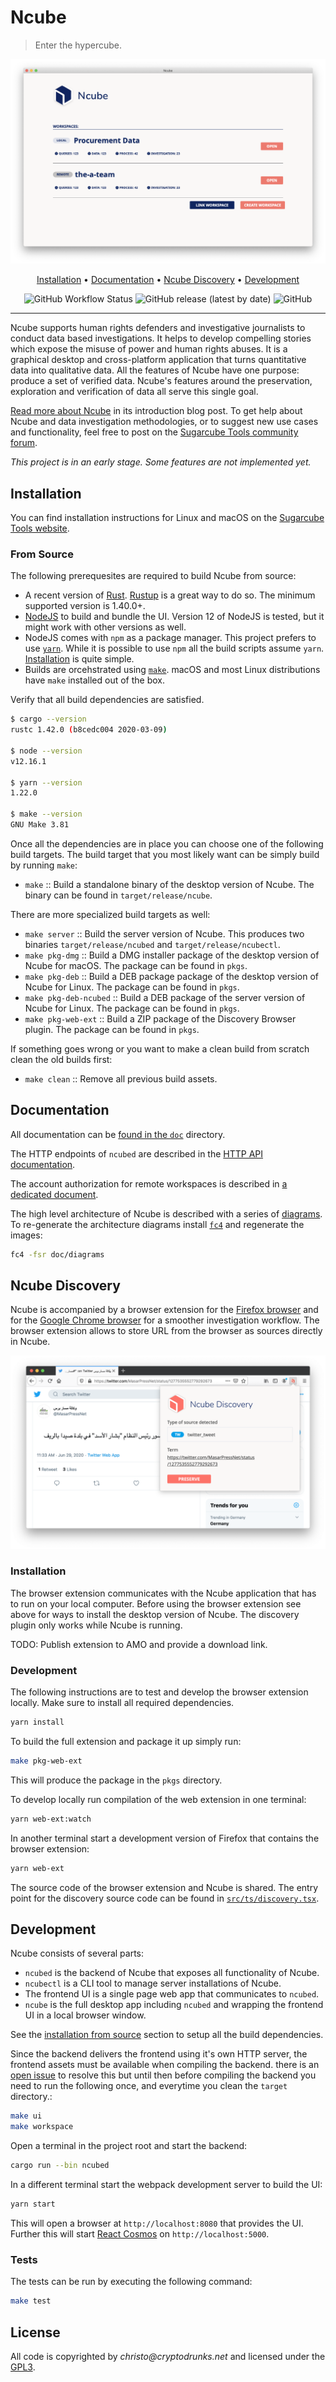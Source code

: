 # Ncube

> Enter the hypercube.

<div align="center">

![Ncube Screenshot](https://raw.githubusercontent.com/critocrito/ncube/master/resources/screenshots/ncube.png)

[Installation](#installation) • [Documentation](#documentation) • [Ncube Discovery](#ncube-discovery) • [Development](#development)

![GitHub Workflow Status](https://img.shields.io/github/workflow/status/critocrito/ncube/Build%20Status?style=flat-square)
![GitHub release (latest by date)](https://img.shields.io/github/v/release/critocrito/ncube?color=orange&style=flat-square)
![GitHub](https://img.shields.io/github/license/critocrito/ncube?color=blue&style=flat-square)

</div>

---

Ncube supports human rights defenders and investigative journalists to conduct data based investigations. It helps to develop compelling stories which expose the misuse of power and human rights abuses. It is a graphical desktop and cross-platform application that turns quantitative data into qualitative data. All the features of Ncube have one purpose: produce a set of verified data. Ncube's features around the preservation, exploration and verification of data all serve this single goal.

[Read more about Ncube](https://sugarcubetools.net/ncube) in its introduction blog post. To get help about Ncube and data investigation methodologies, or to suggest new use cases and functionality, feel free to post on the [Sugarcube Tools community forum](https://users.sugarcubetools.net).

_This project is in an early stage. Some features are not implemented yet._

## Installation

You can find installation instructions for Linux and macOS on the [Sugarcube Tools website](https://sugarcubetools.net/ncube/installation).

### From Source

The following prerequesites are required to build Ncube from source:

- A recent version of [Rust](https://www.rust-lang.org/).
  [Rustup](https://rustup.rs/) is a great way to do so. The minimum supported
  version is 1.40.0+.
- [NodeJS](https://nodejs.org/en/) to build and bundle the UI. Version 12 of
  NodeJS is tested, but it might work with other versions as well.
- NodeJS comes with `npm` as a package manager. This project prefers to use
  [`yarn`](https://classic.yarnpkg.com/en/). While it is possible to use `npm`
  all the build scripts assume `yarn`.
  [Installation](https://classic.yarnpkg.com/en/docs/install#mac-stable) is
  quite simple.
- Builds are orcehstrated using [`make`](https://www.gnu.org/software/make/).
  macOS and most Linux distributions have `make` installed out of the box.

Verify that all build dependencies are satisfied.

```sh
$ cargo --version
rustc 1.42.0 (b8cedc004 2020-03-09)

$ node --version
v12.16.1

$ yarn --version
1.22.0

$ make --version
GNU Make 3.81
```

Once all the dependencies are in place you can choose one of the following build targets. The build target that you most likely want can be simply build by running `make`:

- `make` :: Build a standalone binary of the desktop version of Ncube. The binary can be found in `target/release/ncube`.

There are more specialized build targets as well:

- `make server` :: Build the server version of Ncube. This produces two binaries `target/release/ncubed` and `target/release/ncubectl`.
- `make pkg-dmg` :: Build a DMG installer package of the desktop version of Ncube for macOS. The package can be found in `pkgs`.
- `make pkg-deb` :: Build a DEB package package of the desktop version of Ncube for Linux. The package can be found in `pkgs`.
- `make pkg-deb-ncubed` :: Build a DEB package of the server version of Ncube for Linux. The package can be found in `pkgs`.
- `make pkg-web-ext` :: Build a ZIP package of the Discovery Browser plugin. The package can be found in `pkgs`.

If something goes wrong or you want to make a clean build from scratch clean the old builds first:

- `make clean` :: Remove all previous build assets.

## Documentation

All documentation can be [found in the `doc`](doc) directory.

The HTTP endpoints of `ncubed` are described in the [HTTP API
documentation](doc/http-api.md).

The account authorization for remote workspaces is described in [a dedicated
document](doc/auth-workflow.pdf).

The high level architecture of Ncube is described with a series of [diagrams](doc/diagrams/ncube). To
re-generate the architecture diagrams install
[`fc4`](https://fundingcircle.github.io/fc4-framework/docs/get-started) and
regenerate the images:

```sh
fc4 -fsr doc/diagrams
```

## Ncube Discovery

Ncube is accompanied by a browser extension for the [Firefox browser](https://www.mozilla.org/en-US/firefox/new) and for the [Google Chrome browser](https://www.google.com/chrome/) for a smoother investigation workflow. The browser extension allows to store URL from the browser as sources directly in Ncube.

![Discovery Browser Extension Screenshot](https://raw.githubusercontent.com/critocrito/ncube/master/resources/screenshots/discovery.png)

### Installation

The browser extension communicates with the Ncube application that has to run on your local computer. Before using the browser extension see above for ways to install the desktop version of Ncube. The discovery plugin only works while Ncube is running.

TODO: Publish extension to AMO and provide a download link.

### Development

The following instructions are to test and develop the browser extension locally. Make sure to install all required dependencies.

```sh
yarn install
```

To build the full extension and package it up simply run:

```sh
make pkg-web-ext
```

This will produce the package in the `pkgs` directory.

To develop locally run compilation of the web extension in one terminal:

```sh
yarn web-ext:watch
```

In another terminal start a development version of Firefox that contains the browser extension:

```sh
yarn web-ext
```

The source code of the browser extension and Ncube is shared. The entry point for the discovery source code can be found in [`src/ts/discovery.tsx`](src/ts/discovery.tsx).

## Development

Ncube consists of several parts:

- `ncubed` is the backend of Ncube that exposes all functionality of Ncube.
- `ncubectl` is a CLI tool to manage server installations of Ncube.
- The frontend UI is a single page web app that communicates to `ncubed`.
- `ncube` is the full desktop app including `ncubed` and wrapping the frontend UI in a local browser window.

See the [installation from source](#from-source) section to setup all the build
dependencies.

Since the backend delivers the frontend using it's own HTTP server, the frontend
assets must be available when compiling the backend. there is an [open
issue](https://github.com/critocrito/ncube/issues/39) to resolve this but until
then before compiling the backend you need to run the following once, and
everytime you clean the `target` directory.:

```sh
make ui
make workspace
```

Open a terminal in the project root and start the backend:

```sh
cargo run --bin ncubed
```

In a different terminal start the webpack development server to build the UI:

```sh
yarn start
```

This will open a browser at `http://localhost:8080` that provides the UI.
Further this will start [React
Cosmos](https://github.com/react-cosmos/react-cosmos) on
`http://localhost:5000`.

### Tests

The tests can be run by executing the following command:

```sh
make test
```

## License

All code is copyrighted by _christo@cryptodrunks.net_ and licensed under the [GPL3](https://www.gnu.org/licenses/gpl-3.0.html).
